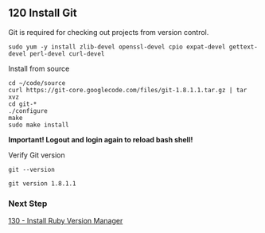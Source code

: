 ## 120 Install Git

Git is required for checking out projects from version control.

```
sudo yum -y install zlib-devel openssl-devel cpio expat-devel gettext-devel perl-devel curl-devel
```

Install from source

```
cd ~/code/source
curl https://git-core.googlecode.com/files/git-1.8.1.1.tar.gz | tar xvz
cd git-*
./configure
make
sudo make install
```

**Important! Logout and login again to reload bash shell!**

Verify Git version

```
git --version

git version 1.8.1.1
```

### Next Step

[130 - Install Ruby Version Manager](https://github.com/sleepepi/sleepepi/tree/master/virtual-machines/130-install-rvm.md)

